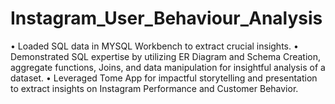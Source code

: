 # Instagram_User_Behaviour_Analysis
• Loaded SQL data in MYSQL Workbench to extract crucial insights. 
• Demonstrated SQL expertise by utilizing ER Diagram and Schema Creation, aggregate functions, Joins, and data manipulation for insightful analysis of a dataset. 
• Leveraged Tome App for impactful storytelling and presentation to extract insights on Instagram Performance and Customer Behavior.
